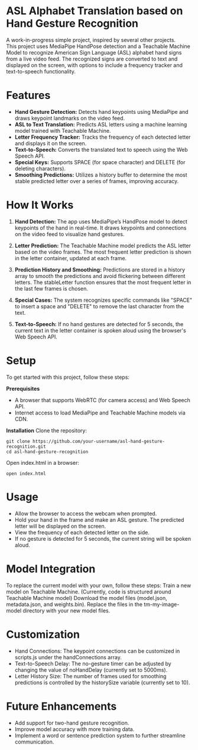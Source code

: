 # ASL Alphabet Translation based on Hand Gesture Recognition
A work-in-progress simple project, inspired by several other projects.<br>
This project uses MediaPipe HandPose detection and a Teachable Machine Model to recognize American Sign Language (ASL) alphabet hand signs from a live video feed. The recognized signs are converted to text and displayed on the screen, with options to include a frequency tracker and text-to-speech functionality.

# Features
- **Hand Gesture Detection:** Detects hand keypoints using MediaPipe and draws keypoint landmarks on the video feed.
- **ASL to Text Translation:** Predicts ASL letters using a machine learning model trained with Teachable Machine.
- **Letter Frequency Tracker:** Tracks the frequency of each detected letter and displays it on the screen.
- **Text-to-Speech:** Converts the translated text to speech using the Web Speech API.
- **Special Keys:** Supports SPACE (for space character) and DELETE (for deleting characters).
- **Smoothing Predictions:** Utilizes a history buffer to determine the most stable predicted letter over a series of frames, improving accuracy.

# How It Works
1. **Hand Detection:**
The app uses MediaPipe’s HandPose model to detect keypoints of the hand in real-time. It draws keypoints and connections on the video feed to visualize hand gestures.

2. **Letter Prediction:**
The Teachable Machine model predicts the ASL letter based on the video frames. The most frequent letter prediction is shown in the letter container, updated at each frame.

3. **Prediction History and Smoothing:**
Predictions are stored in a history array to smooth the predictions and avoid flickering between different letters. The stableLetter function ensures that the most frequent letter in the last few frames is chosen.

4. **Special Cases:**
The system recognizes specific commands like "SPACE" to insert a space and "DELETE" to remove the last character from the text.

5. **Text-to-Speech:**
If no hand gestures are detected for 5 seconds, the current text in the letter container is spoken aloud using the browser's Web Speech API.

# Setup
To get started with this project, follow these steps:

**Prerequisites**
- A browser that supports WebRTC (for camera access) and Web Speech API.
- Internet access to load MediaPipe and Teachable Machine models via CDN.

**Installation**
Clone the repository:
```git bash
git clone https://github.com/your-username/asl-hand-gesture-recognition.git
cd asl-hand-gesture-recognition
```
Open index.html in a browser:
```git bash
open index.html
```

# Usage
- Allow the browser to access the webcam when prompted.
- Hold your hand in the frame and make an ASL gesture. The predicted letter will be displayed on the screen.
- View the frequency of each detected letter on the side.
- If no gesture is detected for 5 seconds, the current string will be spoken aloud.


# Model Integration
To replace the current model with your own, follow these steps:
Train a new model on Teachable Machine. (Currently, code is structured around Teachable Machine model)
Download the model files (model.json, metadata.json, and weights.bin).
Replace the files in the tm-my-image-model directory with your new model files.

# Customization
- Hand Connections: The keypoint connections can be customized in scripts.js under the handConnections array.
- Text-to-Speech Delay: The no-gesture timer can be adjusted by changing the value of noHandDelay (currently set to 5000ms).
- Letter History Size: The number of frames used for smoothing predictions is controlled by the historySize variable (currently set to 10).

# Future Enhancements
- Add support for two-hand gesture recognition.
- Improve model accuracy with more training data.
- Implement a word or sentence prediction system to further streamline communication.

